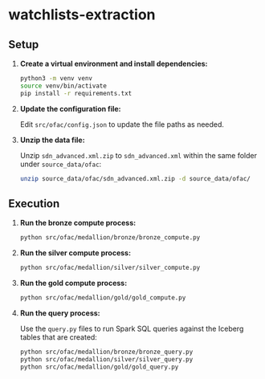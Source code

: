 # watchlists-extraction

## Setup

1. **Create a virtual environment and install dependencies:**

    ```sh
    python3 -m venv venv
    source venv/bin/activate
    pip install -r requirements.txt
    ```

2. **Update the configuration file:**

    Edit `src/ofac/config.json` to update the file paths as needed.

3. **Unzip the data file:**

    Unzip `sdn_advanced.xml.zip` to `sdn_advanced.xml` within the same folder under `source_data/ofac`:

    ```sh
    unzip source_data/ofac/sdn_advanced.xml.zip -d source_data/ofac/
    ```

## Execution

1. **Run the bronze compute process:**

    ```sh
    python src/ofac/medallion/bronze/bronze_compute.py
    ```

2. **Run the silver compute process:**

    ```sh
    python src/ofac/medallion/silver/silver_compute.py
    ```

3. **Run the gold compute process:**

    ```sh
    python src/ofac/medallion/gold/gold_compute.py
    ```
4. **Run the query process:**

   Use the `query.py` files to run Spark SQL queries against the Iceberg tables that are created:

    ```sh
    python src/ofac/medallion/bronze/bronze_query.py
    python src/ofac/medallion/silver/silver_query.py
    python src/ofac/medallion/gold/gold_query.py
    ```
